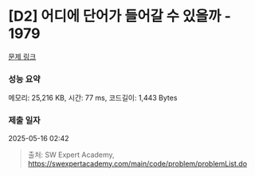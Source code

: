 # [D2] 어디에 단어가 들어갈 수 있을까 - 1979 

[문제 링크](https://swexpertacademy.com/main/code/problem/problemDetail.do?contestProbId=AV5PuPq6AaQDFAUq) 

### 성능 요약

메모리: 25,216 KB, 시간: 77 ms, 코드길이: 1,443 Bytes

### 제출 일자

2025-05-16 02:42



> 출처: SW Expert Academy, https://swexpertacademy.com/main/code/problem/problemList.do
